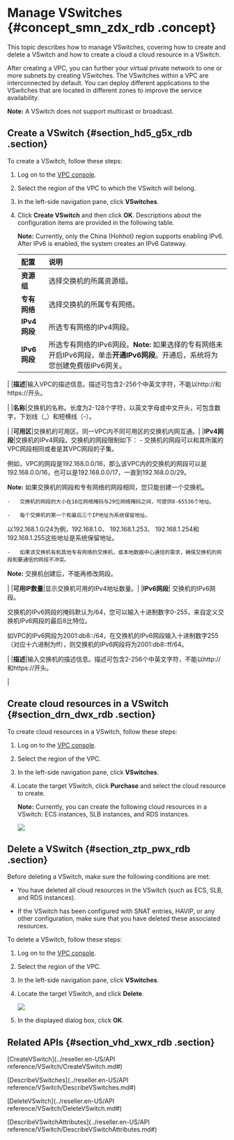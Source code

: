 # Manage VSwitches {#concept_smn_zdx_rdb .concept}

This topic describes how to manage VSwitches, covering how to create and delete a VSwitch and how to create a cloud a cloud resource in a VSwitch.

After creating a VPC, you can further your virtual private network to one or more subnets by creating VSwitches. The VSwitches within a VPC are interconnected by default. You can deploy different applications to the VSwitches that are located in different zones to improve the service availability.

**Note:** A VSwitch does not support multicast or broadcast.

## Create a VSwitch {#section_hd5_g5x_rdb .section}

To create a VSwitch, follow these steps:

1.  Log on to the [VPC console](https://partners-intl.console.aliyun.com/#/vpc).
2.  Select the region of the VPC to which the VSwitch will belong.
3.  In the left-side navigation pane, click **VSwitches**.
4.  Click **Create VSwitch** and then click **OK**. Descriptions about the configuration items are provided in the following table.

    **Note:** Currently, only the China \(Hohhot\) region supports enabling IPv6. After IPv6 is enabled, the system creates an IPv6 Gateway.

    |配置|说明|
    |:-|:-|
    |**资源组**|选择交换机的所属资源组。|
    |**专有网络**|选择交换机的所属专有网络。|
    |**IPv4网段**|所选专有网络的IPv4网段。|
    |**IPv6网段**|所选专有网络的IPv6网段。**Note:** 如果选择的专有网络未开启IPv6网段，单击**开通IPv6网段**。开通后，系统将为您创建免费版IPv6网关。

|
    |**描述**|输入VPC的描述信息。描述可包含2-256个中英文字符，不能以http://和https://开头。

|
    |**名称**|交换机的名称。长度为2-128个字符，以英文字母或中文开头，可包含数字，下划线（\_）和短横线（-）。

|
    |**可用区**|交换机的可用区。同一VPC内不同可用区的交换机内网互通。|
    |**IPv4网段**|交换机的IPv4网段。交换机的网段限制如下：    -   交换机的网段可以和其所属的VPC网段相同或者是其VPC网段的子集。

例如，VPC的网段是192.168.0.0/16，那么该VPC内的交换机的网段可以是192.168.0.0/16，也可以是192.168.0.0/17，一直到192.168.0.0/29。

**Note:** 如果交换机的网段和专有网络的网段相同，您只能创建一个交换机。

    -   交换机的网段的大小在16位网络掩码与29位网络掩码之间，可提供8-65536个地址。

    -   每个交换机的第一个和最后三个IP地址为系统保留地址。

以192.168.1.0/24为例，192.168.1.0、 192.168.1.253、 192.168.1.254和192.168.1.255这些地址是系统保留地址。

    -   如果该交换机有和其他专有网络的交换机，或本地数据中心通信的需求，确保交换机的网段和要通信的网段不冲突。

**Note:** 交换机创建后，不能再修改网段。

|
    |**可用IP数量**|显示交换机可用的IPv4地址数量。|
    |**IPv6网段**| 交换机的IPv6网段。

 交换机的IPv6网段的掩码默认为/64，您可以输入十进制数字0-255，来自定义交换机IPv6网段的最后8比特位。

 如VPC的IPv6网段为2001:db8::/64，在交换机的IPv6网段输入十进制数字255（对应十六进制为ff），则交换机的IPv6网段将为2001:db8::ff/64。

 |
    |**描述**|输入交换机的描述信息。描述可包含2-256个中英文字符，不能以http://和https://开头。

|


## Create cloud resources in a VSwitch {#section_drn_dwx_rdb .section}

To create cloud resources in a VSwitch, follow these steps:

1.  Log on to the [VPC console](https://partners-intl.console.aliyun.com/#/vpc).
2.  Select the region of the VPC.
3.  In the left-side navigation pane, click **VSwitches**.
4.  Locate the target VSwitch, click **Purchase** and select the cloud resource to create.

    **Note:** Currently, you can create the following cloud resources in a VSwitch: ECS instances, SLB instances, and RDS instances.

    ![](http://static-aliyun-doc.oss-cn-hangzhou.aliyuncs.com/assets/img/2436/15547980769789_en-US.png)


## Delete a VSwitch {#section_ztp_pwx_rdb .section}

Before deleting a VSwitch, make sure the following conditions are met:

-   You have deleted all cloud resources in the VSwitch \(such as ECS, SLB, and RDS instances\).

-   If the VSwitch has been configured with SNAT entries, HAVIP, or any other configuration, make sure that you have deleted these associated resources.


To delete a VSwitch, follow these steps:

1.  Log on to the [VPC console](https://partners-intl.console.aliyun.com/#/vpc).
2.  Select the region of the VPC.
3.  In the left-side navigation pane, click **VSwitches**.
4.  Locate the target VSwitch, and click **Delete**.

    ![](http://static-aliyun-doc.oss-cn-hangzhou.aliyuncs.com/assets/img/2436/15547980769788_en-US.png)

5.  In the displayed dialog box, click **OK**.

## Related APIs {#section_vhd_xwx_rdb .section}

[CreateVSwitch](../reseller.en-US/API reference/VSwitch/CreateVSwitch.md#)

[DescribeVSwitches](../reseller.en-US/API reference/VSwitch/DescribeVSwitches.md#)

[DeleteVSwitch](../reseller.en-US/API reference/VSwitch/DeleteVSwitch.md#)

[DescribeVSwitchAttributes](../reseller.en-US/API reference/VSwitch/DescribeVSwitchAttributes.md#)

